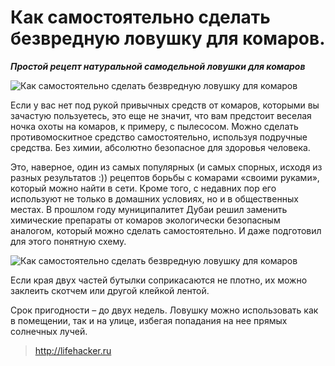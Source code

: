# Как самостоятельно сделать безвредную ловушку для комаров.
_**Простой рецепт натуральной самодельной ловушки для комаров**_

![Как самостоятельно сделать безвредную ловушку для комаров](/images/Houseworks/Lifehackers/mosquito2.jpg 'Как самостоятельно сделать безвредную ловушку для комаров')


Если у вас нет под рукой привычных средств от комаров, которыми вы зачастую пользуетесь, это еще не значит, что вам предстоит веселая ночка охоты на комаров, к примеру, с пылесосом. Можно сделать противомоскитное средство самостоятельно, используя подручные средства. Без химии, абсолютно безопасное для здоровья человека.

Это, наверное, один из самых популярных (и самых спорных, исходя из разных результатов :)) рецептов борьбы с комарами «своими руками», который можно найти в сети. Кроме того, с недавних пор его используют не только в домашних условиях, но и в общественных местах. В прошлом году муниципалитет Дубаи решил заменить химические препараты от комаров экологически безопасным аналогом, который можно сделать самостоятельно. И даже подготовил для этого понятную схему.

![Как самостоятельно сделать безвредную ловушку для комаров](/images/Houseworks/Lifehackers/mosquito3.jpg 'Как самостоятельно сделать безвредную ловушку для комаров')

Если края двух частей бутылки соприкасаются не плотно, их можно заклеить скотчем или другой клейкой лентой.

Срок пригодности – до двух недель. Ловушку можно использовать как в помещении, так и на улице, избегая попадания на нее прямых солнечных лучей.

> http://lifehacker.ru


